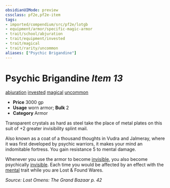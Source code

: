 ```yaml
---
obsidianUIMode: preview
cssclass: pf2e,pf2e-item
tags:
- imported/compendium/src/pf2e/lotgb
- equipment/armor/specific-magic-armor 
- trait/school/abjuration
- trait/equipment/invested
- trait/magical
- trait/rarity/uncommon
aliases: ["Psychic Brigandine"]
---
```

# Psychic Brigandine *Item 13*  
[abjuration](abjuration.md)  [invested](invested.md)  [magical](magical.md)  [uncommon](uncommon.md)  

- **Price** 3000 gp
- **Usage** worn armor; **Bulk** 2
- **Category** Armor

Transparent crystals as hard as steel take the place of metal plates on this suit of +2 greater invisibility splint mail.

Also known as a coat of a thousand thoughts in Vudra and Jalmeray, where it was first developed by psychic warriors, it makes your mind an indomitable fortress. You gain resistance 5 to mental damage.

Whenever you use the armor to become [invisible](conditions.md#Invisible), you also become psychically [invisible](conditions.md#Invisible). Each time you would be affected by an effect with the [mental](mental.md) trait while you are Lost & Found Wares.

*Source: Lost Omens: The Grand Bazaar p. 42*